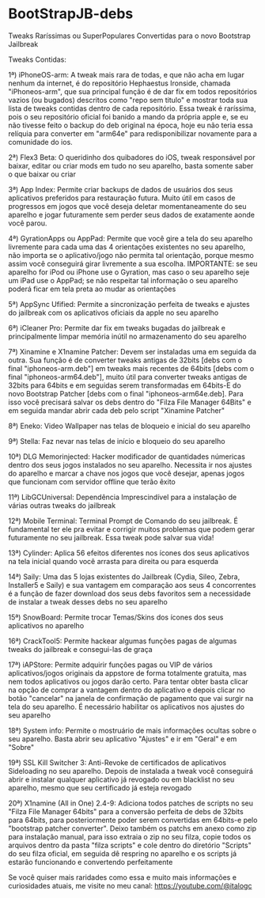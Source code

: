 # BootStrapJB-debs
Tweaks Raríssimas ou SuperPopulares Convertidas para o novo Bootstrap Jailbreak

<p3>Tweaks Contidas: </p3>


<p4>1ª) iPhoneOS-arm: A tweak mais rara de todas, e que não acha em lugar nenhum da internet, é do repositório Hephaestus Ironside, chamada "iPhoneos-arm", que sua principal função é de dar fix em todos repositórios vazios (ou bugados) descritos como "repo sem titulo" e mostrar toda sua lista de tweaks contidas dentro de cada repositório. Essa tweak é raríssima, pois o seu repositório oficial foi banido a mando da própria apple e, se eu não tivesse feito o backup do deb original na época, hoje eu não teria essa relíquia para converter em "arm64e" para redisponibilizar novamente para a comunidade do ios. </p4>

<p4>2ª) Flex3 Beta: O queridinho dos quibadores do iOS, tweak responsável por baixar, editar ou criar mods em tudo no seu aparelho, basta somente saber o que baixar ou criar</p4>

<p4>3ª) App Index: Permite criar backups de dados de usuários dos seus aplicativos preferidos para restauração futura. Muito útil em casos de progressos em jogos que você deseja deletar momentaneamente do seu aparelho e jogar futuramente sem perder seus dados de exatamente aonde você parou.</p4>

<p4>4ª) GyrationApps ou AppPad: Permite que você gire a tela do seu aparelho livremente para cada uma das 4 orientações existentes no seu aparelho, não importa se o aplicativo/jogo não permita tal orientação, porque mesmo assim você conseguirá girar livremente a sua escolha. IMPORTANTE: se seu aparelho for iPod ou iPhone use o Gyration, mas caso o seu aparelho seje um iPad use o AppPad; se não respeitar tal informação o seu aparelho poderá ficar em tela preta ao mudar as orientações</p4>

<p4>5ª) AppSync Ufified: Permite a sincronização perfeita de tweaks e ajustes do jailbreak com os aplicativos oficiais da apple no seu aparelho</p4>

<p4>6ª) iCleaner Pro: Permite dar fix em tweaks bugadas do jailbreak e principalmente limpar memória inútil no armazenamento do seu aparelho</p4>

<p4>7ª) Xinamine e X1namine Patcher: Devem ser instaladas uma em seguida da outra. Sua função é de converter tweaks antigas de 32bits [debs com o final "iphoneos-arm.deb"] em tweaks mais recentes de 64bits [debs com o final "iphoneos-arm64.deb"], muito útil para converter tweaks antigas de 32bits para 64bits e em seguidas serem transformadas em 64bits-E do novo Bootstrap Patcher [debs com o final "iphoneos-arm64e.deb]. Para isso você precisará salvar os debs dentro do "Filza File Manager 64Bits" e em seguida mandar abrir cada deb pelo script "Xinamine Patcher"</p4>

<p4>8ª) Eneko: Video Wallpaper nas telas de bloqueio e inicial do seu aparelho</p4>

<p4>9ª) Stella: Faz nevar nas telas de início e bloqueio do seu aparelho</p4>

<p4>10ª) DLG Memorinjected: Hacker modificador de quantidades númericas dentro dos seus jogos instalados no seu aparelho. Necessita ir nos ajustes do aparelho e marcar a chave nos jogos que você desejar, apenas jogos que funcionam com servidor offline que terão êxito</p4>

<p4>11ª) LibGCUniversal: Dependência Imprescindível para a instalação de várias outras tweaks do jailbreak</p4>

<p4>12ª) Mobile Terminal: Terminal Prompt de Comando do seu jailbreak. É fundamental ter ele pra evitar e corrigir muitos problemas que podem gerar futuramente no seu jailbreak. Essa tweak pode salvar sua vida!</p4>

<p4>13ª) Cylinder: Aplica 56 efeitos diferentes nos ícones dos seus aplicativos na tela inicial quando você arrasta para direita ou para esquerda</p4>

<p4>14ª) Saily: Uma das 5 lojas existentes do Jailbreak (Cydia, Sileo, Zebra, Installer5 e Saily) e sua vantagem em comparação aos seus 4 concorrentes é a função de fazer download dos seus debs favoritos sem a necessidade de instalar a tweak desses debs no seu aparelho</p4>

<p4>15ª) SnowBoard: Permite trocar Temas/Skins dos ícones dos seus aplicativos no aparelho</p4>

<p4>16ª) CrackTool5: Permite hackear algumas funções pagas de algumas tweaks do jailbreak e consegui-las de graça</p4>

<p4>17ª) iAPStore: Permite adquirir funções pagas ou VIP de vários aplicativos/jogos originais da appstore de forma totalmente gratuita, mas nem todos aplicativos ou jogos darão certo. Para tentar obter basta clicar na opção de comprar a vantagem dentro do aplicativo e depois clicar no botão "cancelar" na janela de confirmação de pagamento que vai surgir na tela do seu aparelho. É necessário habilitar os aplicativos nos ajustes do seu aparelho</p4>

<p4>18ª) System info: Permite o mostruário de mais informações ocultas sobre o seu aparelho. Basta abrir seu aplicativo "Ajustes" e ir em "Geral" e em "Sobre"</p4>

<p4>19ª) SSL Kill Switcher 3: Anti-Revoke de certificados de aplicativos Sideloading no seu aparelho. Depois de instalada a tweak você conseguirá abrir e instalar qualquer aplicativo já revogado ou em blacklist no seu aparelho, mesmo que seu certificado já esteja revogado</p4>

<p4>20ª) X1namine (All in One) 2.4-9: Adiciona todos patches de scripts no seu "Filza File Manager 64bits" para a conversão perfeita de debs de 32bits para 64bits, para posteriormente poder serem convertidas em 64bits-e pelo "bootstrap patcher converter". Deixo também os patchs em anexo como zip para instalação manual, para isso extraia o zip no seu filza, copie todos os arquivos dentro da pasta "filza scripts" e cole dentro do diretório "Scripts" do seu filza oficial, em seguida dê respring no aparelho e os scripts já estarão funcionando e convertendo perfeitamente</p4>








<p4> Se você quiser mais raridades como essa e muito mais informações e curiosidades atuais, me visite no meu canal:</p4>
<p3>https://youtube.com/@italogc</p3>
